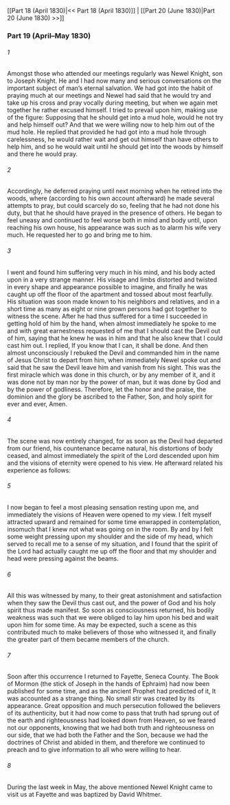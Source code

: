 [[Part 18 (April 1830)|<< Part 18 (April 1830)]]  |  [[Part 20 (June 1830)|Part 20 (June 1830) >>]]

### Part 19 (April–May 1830)
###### 1
Amongst those who attended our meetings regularly was Newel Knight, son to Joseph Knight. He and I had now many and serious conversations on the important subject of man’s eternal salvation. We had got into the habit of praying much at our meetings and Newel had said that he would try and take up his cross and pray vocally during meeting, but when we again met together he rather excused himself. I tried to prevail upon him, making use of the figure: Supposing that he should get into a mud hole, would he not try and help himself out? And that we were willing now to help him out of the mud hole. He replied that provided he had got into a mud hole through carelessness, he would rather wait and get out himself than have others to help him, and so he would wait until he should get into the woods by himself and there he would pray.

###### 2
Accordingly, he deferred praying until next morning when he retired into the woods, where (according to his own account afterward) he made several attempts to pray, but could scarcely do so, feeling that he had not done his duty, but that he should have prayed in the presence of others. He began to feel uneasy and continued to feel worse both in mind and body until, upon reaching his own house, his appearance was such as to alarm his wife very much. He requested her to go and bring me to him.

###### 3
I went and found him suffering very much in his mind, and his body acted upon in a very strange manner. His visage and limbs distorted and twisted in every shape and appearance possible to imagine, and finally he was caught up off the floor of the apartment and tossed about most fearfully. His situation was soon made known to his neighbors and relatives, and in a short time as many as eight or nine grown persons had got together to witness the scene. After he had thus suffered for a time I succeeded in getting hold of him by the hand, when almost immediately he spoke to me and with great earnestness requested of me that I should cast the Devil out of him, saying that he knew he was in him and that he also knew that I could cast him out. I replied, If you know that I can, it shall be done. And then almost unconsciously I rebuked the Devil and commanded him in the name of Jesus Christ to depart from him, when immediately Newel spoke out and said that he saw the Devil leave him and vanish from his sight. This was the first miracle which was done in this church, or by any member of it, and it was done not by man nor by the power of man, but it was done by God and by the power of godliness. Therefore, let the honor and the praise, the dominion and the glory be ascribed to the Father, Son, and holy spirit for ever and ever, Amen.

###### 4
The scene was now entirely changed, for as soon as the Devil had departed from our friend, his countenance became natural, his distortions of body ceased, and almost immediately the spirit of the Lord descended upon him and the visions of eternity were opened to his view. He afterward related his experience as follows:

###### 5
I now began to feel a most pleasing sensation resting upon me, and immediately the visions of Heaven were opened to my view. I felt myself attracted upward and remained for some time enwrapped in contemplation, insomuch that I knew not what was going on in the room. By and by I felt some weight pressing upon my shoulder and the side of my head, which served to recall me to a sense of my situation, and I found that the spirit of the Lord had actually caught me up off the floor and that my shoulder and head were pressing against the beams.

###### 6
All this was witnessed by many, to their great astonishment and satisfaction when they saw the Devil thus cast out, and the power of God and his holy spirit thus made manifest. So soon as consciousness returned, his bodily weakness was such that we were obliged to lay him upon his bed and wait upon him for some time. As may be expected, such a scene as this contributed much to make believers of those who witnessed it, and finally the greater part of them became members of the church.

###### 7
Soon after this occurrence I returned to Fayette, Seneca County. The Book of Mormon (the stick of Joseph in the hands of Ephraim) had now been published for some time, and as the ancient Prophet had predicted of it, It was accounted as a strange thing. No small stir was created by its appearance. Great opposition and much persecution followed the believers of its authenticity, but it had now come to pass that truth had sprung out of the earth and righteousness had looked down from Heaven, so we feared not our opponents, knowing that we had both truth and righteousness on our side, that we had both the Father and the Son, because we had the doctrines of Christ and abided in them, and therefore we continued to preach and to give information to all who were willing to hear.

###### 8
During the last week in May, the above mentioned Newel Knight came to visit us at Fayette and was baptized by David Whitmer.